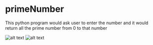 # primeNumber
This python program would ask user to enter the number and it would return all the prime number from 0 to that number

![alt text](https://github.com/prerakpatelca/primeNumber/blob/master/Screen%20Shot%202020-12-26%20at%209.05.21%20PM.png)
![alt text](https://github.com/prerakpatelca/primeNumber/blob/master/Screen%20Shot%202020-12-26%20at%209.05.35%20PM.png)
